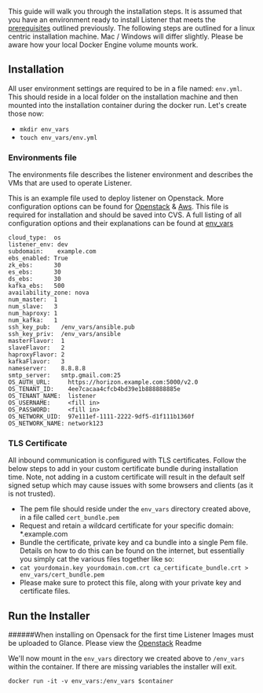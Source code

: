 This guide will walk you through the installation steps. It is assumed that you have an environment ready to install Listener that meets the [prerequisites](prerequisites.md) outlined previously.  The following steps are outlined for a linux centric installation machine.  Mac / Windows will differ slightly.  Please be aware how your local Docker Engine volume mounts work.

## Installation
All user environment settings are required to be in a file named: `env.yml`.  This should reside in a local folder on the installation machine and then mounted into the installation container during the docker run.  Let's create those now:

* `mkdir env_vars`
* `touch env_vars/env.yml`

### Environments file
The environments file describes the listener environment and describes the VMs that are used to operate Listener. 

This is an example file used to deploy listener on Openstack. More configuration options can be found for [Openstack](openstack.md) & [Aws](aws.md). This file is required for installation and should be saved into CVS.
A full listing of all configuration options and their explanations can be found at [env_vars](env_vars.md)

```
cloud_type:  os
listener_env: dev
subdomain:    example.com
ebs_enabled: True
zk_ebs:      30
es_ebs:      30
ds_ebs:      30
kafka_ebs:   500
availability_zone: nova
num_master:  1
num_slave:   3
num_haproxy: 1
num_kafka:   1
ssh_key_pub:   /env_vars/ansible.pub
ssh_key_priv:  /env_vars/ansible
masterFlavor:  1
slaveFlavor:   2
haproxyFlavor: 2
kafkaFlavor:   3
nameserver:    8.8.8.8
smtp_server:   smtp.gmail.com:25
OS_AUTH_URL:     https://horizon.example.com:5000/v2.0
OS_TENANT_ID:    4ee7cacaa4cfcb4bd39e1b888888885e
OS_TENANT_NAME:  listener
OS_USERNAME:     <fill in>
OS_PASSWORD:     <fill in>
OS_NETWORK_UID:  97e111ef-1111-2222-9df5-d1f111b1360f
OS_NETWORK_NAME: network123
```

### TLS Certificate
All inbound communication is configured with TLS certificates.  Follow the below steps to add in your custom certificate bundle during installation time.  Note, not adding in a custom certificate will result in the default self signed setup which may cause issues with some browsers and clients (as it is not trusted).
* The pem file should reside under the `env_vars` directory created above, in a file called `cert_bundle.pem`
* Request and retain a wildcard certificate for your specific domain: *.example.com 
* Bundle the certificate, private key and ca bundle into a single Pem file.  Details on how to do this can be found on the internet, but essentially you simply cat the various files together like so:
* `cat yourdomain.key yourdomain.com.crt ca_certificate_bundle.crt > env_vars/cert_bundle.pem`
* Please make sure to protect this file, along with your private key and certificate files.


## Run the Installer
######When installing on Opensack for the first time Listener Images must be uploaded to Glance.
Please view the [Openstack](openstack.md) Readme
 
We'll now mount in the `env_vars` directory we created above to `/env_vars` within the container. If there are missing variables the installer will exit.

`docker run -it -v env_vars:/env_vars $container`




